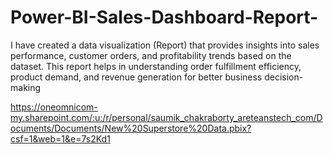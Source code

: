 # Power-BI-Sales-Dashboard-Report-
I have created a data visualization (Report) that provides insights into sales performance, customer orders, and profitability trends based on the dataset. This report helps in understanding order fulfillment efficiency, product demand, and revenue generation for better business decision-making

https://oneomnicom-my.sharepoint.com/:u:/r/personal/saumik_chakraborty_areteanstech_com/Documents/Documents/New%20Superstore%20Data.pbix?csf=1&web=1&e=7s2Kd1
